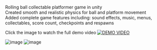 Rolling ball collectable platformer game in unity<br/>
Created smooth and realistic physics for ball and platform movement<br/>
Added complete game features including: sound effects, music, menus, collectables, score count, checkpoints and respawns<br/>

Click the image to watch the full demo video
[![DEMO VIDEO](https://github.com/user-attachments/assets/7fb22ef5-e0e8-42f3-99b1-07b1f9dd1901)](https://www.youtube.com/watch?v=wUqDIRNuhU4)

![image](https://github.com/user-attachments/assets/e00b0504-54a6-4dd6-b3db-6c8fe9b2fa35)
![image](https://github.com/user-attachments/assets/75d48855-a487-4841-85f4-9139907e762c)
